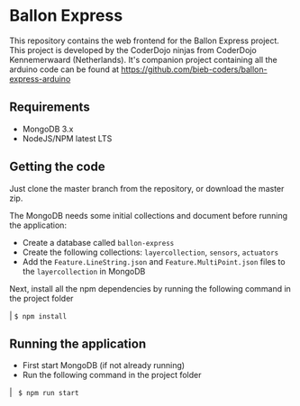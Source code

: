 # Ballon Express

This repository contains the web frontend for the Ballon Express project.
This project is developed by the CoderDojo ninjas from CoderDojo Kennemerwaard (Netherlands).
It's companion project containing all the arduino code can be found at https://github.com/bieb-coders/ballon-express-arduino

## Requirements

* MongoDB 3.x
* NodeJS/NPM latest LTS

## Getting the code

Just clone the master branch from the repository, or download the master zip.

The MongoDB needs some initial collections and document before running the application:

* Create a database called `ballon-express`
* Create the following collections: `layercollection`, `sensors`, `actuators`
* Add the `Feature.LineString.json` and `Feature.MultiPoint.json` files to the `layercollection` in MongoDB

Next, install all the npm dependencies by running the following command in the project folder

| `$ npm install`

## Running the application

* First start MongoDB (if not already running)
* Run the following command in the project folder

| ` $ npm run start`